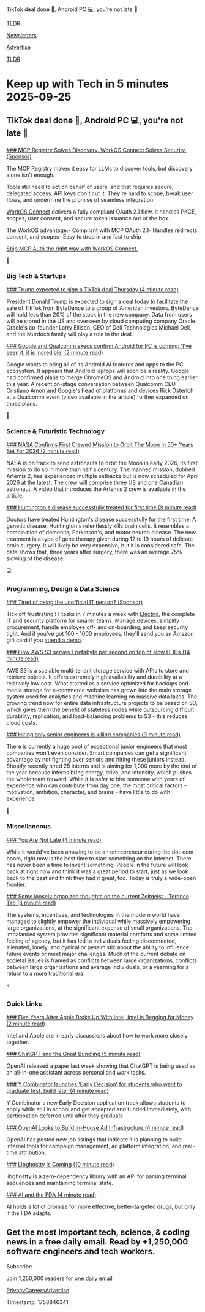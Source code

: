 TikTok deal done 📱, Android PC 💻, you're not late 👋

[TLDR](/)

[Newsletters](/newsletters)

[Advertise](https://advertise.tldr.tech/)

[TLDR](/)

# Keep up with Tech in 5 minutes 2025-09-25

## TikTok deal done 📱, Android PC 💻, you're not late 👋

### 

[### MCP Registry Solves Discovery. WorkOS Connect Solves Security. (Sponsor)](https://workos.com/blog/why-oauth-is-the-right-fit-for-the-mcp-registry?utm_source=tldr&amp;utm_medium=newsletter&amp;utm_campaign=q32025)

The MCP Registry makes it easy for LLMs to discover tools, but discovery alone isn't enough.

Tools still need to act on behalf of users, and that requires secure, delegated access. API keys don't cut it. They're hard to scope, break user flows, and undermine the promise of seamless integration.

[WorkOS Connect](https://workos.com/mcp?utm_source=tldr&utm_medium=newsletter&utm_campaign=q32025) delivers a fully compliant OAuth 2.1 flow. It handles PKCE, scopes, user consent, and secure token issuance out of the box.

The WorkOS advantage:- Compliant with MCP OAuth 2.1- Handles redirects, consent, and scopes- Easy to drop in and fast to ship

[Ship MCP Auth the right way with WorkOS Connect.](https://workos.com/blog/why-oauth-is-the-right-fit-for-the-mcp-registry?utm_source=tldr&utm_medium=newsletter&utm_campaign=q32025)

📱

### Big Tech & Startups

[### Trump expected to sign a TikTok deal Thursday (4 minute read)](https://www.nbcnews.com/politics/donald-trump/trump-tiktok-deal-sale-china-rcna233524?utm_source=tldrnewsletter)

President Donald Trump is expected to sign a deal today to facilitate the sale of TikTok from ByteDance to a group of American investors. ByteDance will hold less than 20% of the stock in the new company. Data from users will be stored in the US and overseen by cloud computing company Oracle. Oracle's co-founder Larry Ellison, CEO of Dell Technologies Michael Dell, and the Murdoch family will play a role in the deal.

[### Google and Qualcomm execs confirm Android for PC is coming: 'I've seen it, it is incredible' (2 minute read)](https://mashable.com/article/google-android-pc-coming-soon?utm_source=tldrnewsletter)

Google wants to bring all of its Android AI features and apps to the PC ecosystem. It appears that Android laptops will soon be a reality. Google had confirmed plans to merge ChromeOS and Android into one thing earlier this year. A recent on-stage conversation between Qualcomm CEO Cristiano Amon and Google's head of platforms and devices Rick Osterloh at a Qualcomm event (video available in the article) further expanded on those plans.

🚀

### Science & Futuristic Technology

[### NASA Confirms First Crewed Mission to Orbit The Moon in 50+ Years Set For 2026 (2 minute read)](https://www.sciencealert.com/nasa-confirms-first-crewed-mission-to-orbit-the-moon-in-50-years-set-for-2026?utm_source=tldrnewsletter)

NASA is on track to send astronauts to orbit the Moon in early 2026, its first mission to do so in more than half a century. The manned mission, dubbed Artemis 2, has experienced multiple setbacks but is now scheduled for April 2026 at the latest. The crew will comprise three US and one Canadian astronaut. A video that introduces the Artemis 2 crew is available in the article.

[### Huntington's disease successfully treated for first time (9 minute read)](https://www.bbc.com/news/articles/cevz13xkxpro?utm_source=tldrnewsletter)

Doctors have treated Huntington's disease successfully for the first time. A genetic disease, Huntington's relentlessly kills brain cells. It resembles a combination of dementia, Parkinson's, and motor neuron disease. The new treatment is a type of gene therapy given during 12 to 19 hours of delicate brain surgery. It will likely be very expensive, but it is considered safe. The data shows that, three years after surgery, there was an average 75% slowing of the disease.

💻

### Programming, Design & Data Science

[### Tired of being the unofficial IT person? (Sponsor)](https://try.electric.ai/tldr?utm_source=tldr&amp;utm_medium=paid_affiliate&amp;utm_campaign=250925_mkt_tldr_tech_secondary_incentive)

Tick off frustrating IT tasks in 7 minutes a week with [Electric](https://try.electric.ai/tldr?utm_source=tldr&utm_medium=paid_affiliate&utm_campaign=250925_mkt_tldr_tech_secondary_incentive), the complete IT and security platform for smaller teams. Manage devices, simplify procurement, handle employee off- and on-boarding, and keep security tight. And if you've got 100 - 1000 employees, they'll send you an Amazon gift card if you [attend a demo](https://try.electric.ai/tldr?utm_source=tldr&utm_medium=paid_affiliate&utm_campaign=250925_mkt_tldr_tech_secondary_incentive).

[### How AWS S3 serves 1 petabyte per second on top of slow HDDs (14 minute read)](https://bigdata.2minutestreaming.com/p/how-aws-s3-scales-with-tens-of-millions-of-hard-drives?utm_source=tldrnewsletter)

AWS S3 is a scalable multi-tenant storage service with APIs to store and retrieve objects. It offers extremely high availability and durability at a relatively low cost. What started as a service optimized for backups and media storage for e-commerce websites has grown into the main storage system used for analytics and machine learning on massive data lakes. The growing trend now for entire data infrastructure projects to be based on S3, which gives them the benefit of stateless nodes while outsourcing difficult durability, replication, and load-balancing problems to S3 - this reduces cloud costs.

[### Hiring only senior engineers is killing companies (9 minute read)](https://workweave.dev/blog/hiring-only-senior-engineers-is-killing-companies?utm_source=tldrnewsletter)

There is currently a huge pool of exceptional junior engineers that most companies won't even consider. Smart companies can get a significant advantage by not fighting over seniors and hiring these juniors instead. Shopify recently hired 25 interns and is aiming for 1,000 more by the end of the year because interns bring energy, drive, and intensity, which pushes the whole team forward. While it is safer to hire someone with years of experience who can contribute from day one, the most critical factors - motivation, ambition, character, and brains - have little to do with experience.

🎁

### Miscellaneous

[### You Are Not Late (4 minute read)](https://kk.org/thetechnium/you-are-not-late/?utm_source=tldrnewsletter)

While it would've been amazing to be an entrepreneur during the dot-com boom, right now is the best time to start something on the internet. There has never been a time to invent something. People in the future will look back at right now and think it was a great period to start, just as we look back to the past and think they had it great, too. Today is truly a wide-open frontier.

[### Some loosely organized thoughts on the current Zeitgeist - Terence Tao (8 minute read)](https://mathstodon.xyz/@tao/115259943398316677?utm_source=tldrnewsletter)

The systems, incentives, and technologies in the modern world have managed to slightly empower the individual while massively empowering large organizations, at the significant expense of small organizations. The imbalanced system provides significant material comforts and some limited feeling of agency, but it has led to individuals feeling disconnected, alienated, lonely, and cynical or pessimistic about the ability to influence future events or meet major challenges. Much of the current debate on societal issues is framed as conflicts between large organizations, conflicts between large organizations and average individuals, or a yearning for a return to a more traditional era.

⚡

### Quick Links

[### Five Years After Apple Broke Up With Intel, Intel is Begging for Money (2 minute read)](https://www.macrumors.com/2025/09/24/intel-apple-investment-talks/?utm_source=tldrnewsletter)

Intel and Apple are in early discussions about how to work more closely together.

[### ChatGPT and the Great Bundling (5 minute read)](https://www.tanayj.com/p/chatgpt-and-the-great-bundling?utm_source=tldrnewsletter)

OpenAI released a paper last week showing that ChatGPT is being used as an all-in-one assistant across personal and work tasks.

[### Y Combinator launches ‘Early Decision' for students who want to graduate first, build later (4 minute read)](https://techcrunch.com/2025/09/24/y-combinator-launches-early-decision-for-students-who-want-to-graduate-first-build-later/?utm_source=tldrnewsletter)

Y Combinator's new Early Decision application track allows students to apply while still in school and get accepted and funded immediately, with participation deferred until after they graduate.

[### OpenAI Looks to Build In-House Ad Infrastructure (4 minute read)](https://www.adweek.com/media/openai-chatgpt-ads-job-listing-marketing-platform/?utm_source=tldrnewsletter)

OpenAI has posted new job listings that indicate it is planning to build internal tools for campaign management, ad platform integration, and real-time attribution.

[### Libghostty Is Coming (10 minute read)](https://mitchellh.com/writing/libghostty-is-coming?utm_source=tldrnewsletter)

libghostty is a zero-dependency library with an API for parsing terminal sequences and maintaining terminal state.

[### AI and the FDA (4 minute read)](https://marginalrevolution.com/marginalrevolution/2025/09/ai-and-the-fda.html?utm_source=tldrnewsletter)

AI holds a lot of promise for more effective, better-targeted drugs, but only if the FDA adapts.

## Get the most important tech, science, & coding news in a free daily email. Read by +1,250,000 software engineers and tech workers.

Subscribe

Join 1,250,000 readers for [one daily email](/api/latest/tech)

[Privacy](/privacy)[Careers](https://jobs.ashbyhq.com/tldr.tech)[Advertise](/tech/advertise)

Timestamp: 1758846341